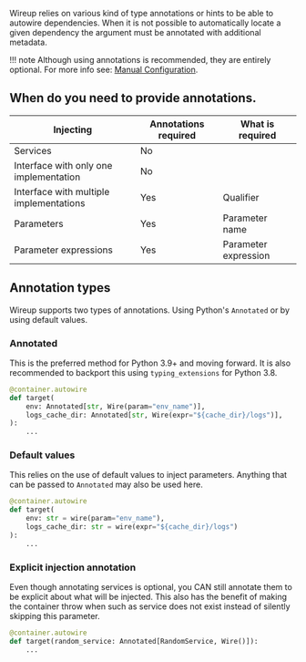 Wireup relies on various kind of type annotations or hints to be able to autowire dependencies.
When it is not possible to automatically locate a given dependency the argument must be annotated
with additional metadata.

!!! note
    Although using annotations is recommended, they are entirely optional.
    For more info see: [Manual Configuration](manual_configuration.md).

## When do you need to provide annotations.

| Injecting                               | Annotations required     | What is required     |
|-----------------------------------------|--------------------------|----------------------|
| Services                                | No                       |                      |
| Interface with only one implementation  | No                       |                      |
| Interface with multiple implementations | Yes                      | Qualifier            |
| Parameters                              | Yes                      | Parameter name       |
| Parameter expressions                   | Yes                      | Parameter expression |
 
## Annotation types

Wireup supports two types of annotations. Using Python's `Annotated` or by using default values.

### Annotated

This is the preferred method for Python 3.9+ and moving forward. It is also recommended to
backport this using `typing_extensions` for Python 3.8.


```python
@container.autowire
def target(
    env: Annotated[str, Wire(param="env_name")],
    logs_cache_dir: Annotated[str, Wire(expr="${cache_dir}/logs")],
):
    ...
```

### Default values

This relies on the use of default values to inject parameters. Anything that can be passed to `Annotated` may also
be used here.

```python
@container.autowire
def target(
    env: str = wire(param="env_name"), 
    logs_cache_dir: str = wire(expr="${cache_dir}/logs")
):
    ...
```

### Explicit injection annotation
 Even though annotating services is optional, you CAN still annotate them to be explicit about what will 
 be injected. This also has the benefit of making the container throw when such as service
 does not exist instead of silently skipping this parameter.

```python
@container.autowire
def target(random_service: Annotated[RandomService, Wire()]):
    ...
```
